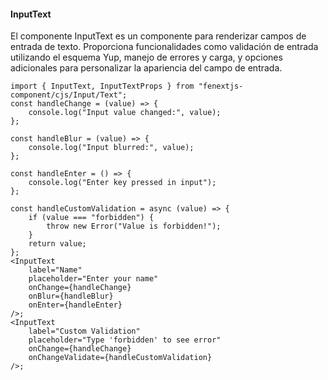 #### InputText

El componente InputText es un componente para renderizar campos de entrada de texto. Proporciona funcionalidades como validación de entrada utilizando el esquema Yup, manejo de errores y carga, y opciones adicionales para personalizar la apariencia del campo de entrada.

```tsx
import { InputText, InputTextProps } from "fenextjs-component/cjs/Input/Text";
const handleChange = (value) => {
    console.log("Input value changed:", value);
};

const handleBlur = (value) => {
    console.log("Input blurred:", value);
};

const handleEnter = () => {
    console.log("Enter key pressed in input");
};

const handleCustomValidation = async (value) => {
    if (value === "forbidden") {
        throw new Error("Value is forbidden!");
    }
    return value;
};
<InputText
    label="Name"
    placeholder="Enter your name"
    onChange={handleChange}
    onBlur={handleBlur}
    onEnter={handleEnter}
/>;
<InputText
    label="Custom Validation"
    placeholder="Type 'forbidden' to see error"
    onChange={handleChange}
    onChangeValidate={handleCustomValidation}
/>;
```
